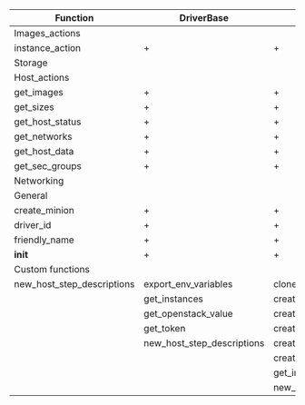 Function|DriverBase|OpenStackDriver|LibVirtDriver|GenericDriver|CenturyLinkDriver
---|---|---|---|---|---
Images_actions|
instance_action|+|+|+|-|-
Storage|
Host_actions|
get_images|+|+|+|-|-
get_sizes|+|+|+|-|-
get_host_status|+|+|+|-|-
get_networks|+|+|+|-|-
get_host_data|+|+|+|-|-
get_sec_groups|+|+|+|-|-
Networking|
General|
create_minion|+|+|+|-|-
driver_id|+|+|+|+|+
friendly_name|+|+|+|-|+
__init__|+|+|+|-|-
Custom functions|
|new_host_step_descriptions|export_env_variables|clone_libvirt_volume|new_host_step_descriptions|get_token
||get_instances|create_config_drive||get_url_value
||get_openstack_value|create_domain_xml||new_host_step_descriptions
||get_token|create_iso_image||
||new_host_step_descriptions|create_libvirt_volume||
|||create_salt_key||
|||get_instances||
|||new_host_step_descriptions||